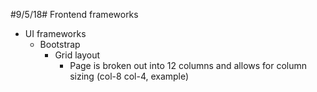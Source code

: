 #9/5/18#
Frontend frameworks
- UI frameworks
    - Bootstrap
        - Grid layout
            - Page is broken out into 12 columns and allows for column sizing (col-8 col-4, example)

